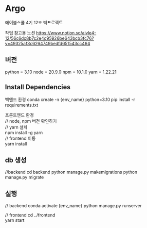# Argo
에이블스쿨 4기 12조 빅프로젝트 


작업 참고용 노션
https://www.notion.so/aivle4-12/56c6dc8b7c2e4c95926be643bcb3fc76?v=49325af3c6264749bedfd651543cc494

## 버전
python = 3.10
node = 20.9.0
npm = 10.1.0 
yarn = 1.22.21 


## Install Dependencies
백엔드 환경
conda create -n {env_name} python=3.10
pip install -r requirements.txt

프론트엔드 환경  
// node, npm 버전 확인하기  
// yarn 설치  
npm install -g yarn  
// frontend 이동  
yarn install

## db 생성
//backend
cd backend
python manage.py makemigrations
python manage.py migrate

## 실행
// backend
conda activate {env_name}
python manage.py runserver

// frontend
cd ../frontend  
yarn start